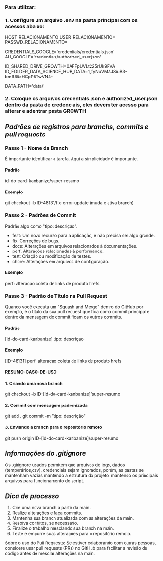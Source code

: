 


### Para utilizar:

### 1. Configure um arquivo .env na pasta principal  com os acessos abaixo:

HOST_RELACIONAMENTO
USER_RELACIONAMENTO=
PASSWD_RELACIONAMENTO= 

CREDENTIALS_GOOGLE='credentials/credentials.json'
AU_GOOGLE='credentials/authorized_user.json'

ID_SHARED_DRIVE_GROWTH=0AFFpUVLt225rUk9PVA
ID_FOLDER_DATA_SCIENCE_HUB_DATA=1_fyNuVMAJ8iuB3-bmB85zHCpP5TwVN4-

DATA_PATH='data/'

### 2. Coloque os arquivos credentials.json e authorized_user.json dentro da pasta de credenciais, eles devem ter acesso para alterar e adentrar pasta GROWTH

## *Padrões de registros para branchs, commits e pull requests*
### Passo 1 - Nome da Branch
É importante identificar a tarefa. Aqui a simplicidade é importante. 
#### Padrão
id-do-card-kanbanize/super-resumo
#### Exemplo
git checkout -b ID-48131/fix-error-update (muda e ativa branch)

### Passo 2 - Padrões de Commit
Padrão algo como "tipo: descriçao".

- feat: Um novo recurso para a aplicação, e não precisa ser algo grande.
- fix: Correções de bugs.
- docs: Alterações em arquivos relacionados à documentações.
- perf: Alterações relacionadas à performance.
- test: Criação ou modificação de testes.
- chore: Alterações em arquivos de configuração.

#### Exemplo
perf: alteracao coleta de links de produto hrefs

### Passo 3 - Padrão de Título na Pull Request
Quando você executa um "Squash and Merge" dentro do GitHub por exemplo, é o título da sua pull request 
que fica como commit principal e dentro da mensagem do commit ficam os outros commits. 

#### Padrão
[id-do-card-kanbanize] tipo: descriçao

#### Exemplo
[ID-48131] perf: alteracao coleta de links de produto hrefs

#### __RESUMO-CASO-DE-USO__
#### 1. Criando uma nova branch
git checkout -b ID-[id-do-card-kanbanize]/super-resumo

#### 2. Commit com mensagem padronizada
git add .
git commit -m "tipo: descrição"

#### 3. Enviando a branch para o repositório remoto
git push origin ID-[id-do-card-kanbanize]/super-resumo

## *Informações do .gitignore*
Os .gitignore usados permitem que arquivos de logs, dados (temporários,csv), credenciais sejam ignorados, porém, 
as pastas se mantenham vazias mantendo a estrutura do projeto, mantendo os principais arquivos para funcionamento do script.

## *Dica de processo*

1. Crie uma nova branch a partir da main.
2. Realize alterações e faça commits.
3. Mantenha sua branch atualizada com as alterações da main.
4. Resolva conflitos, se necessário.
5. Finalize o trabalho mesclando sua branch na main.
6. Teste e empurre suas alterações para o repositório remoto.

Sobre o uso do Pull Requests: Se estiver colaborando com outras pessoas, 
considere usar pull requests (PRs) no GitHub para facilitar a revisão de código antes de mesclar alterações na main.
